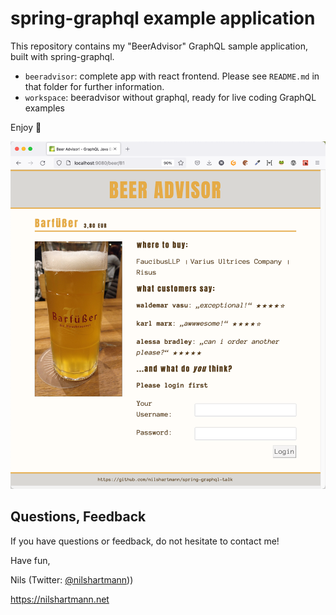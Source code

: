 # spring-graphql example application

This repository contains my "BeerAdvisor" GraphQL sample application, built with spring-graphql.

* `beeradvisor`: complete app with react frontend. Please see `README.md` in that folder for further information.
* `workspace`: beeradvisor without graphql, ready for live coding GraphQL examples


Enjoy 🍻

![Screenshot BeerAdvisor](./screenshot-beeradvisor.png)

## Questions, Feedback

If you have questions or feedback, do not hesitate to contact me!

Have fun,

Nils (Twitter: [@nilshartmann](https://twitter.com/nilshartmann)))

https://nilshartmann.net

